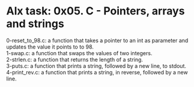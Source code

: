 # Alx task: 0x05. C - Pointers, arrays and strings

0-reset_to_98.c: a function that takes a pointer to an int as parameter and updates the value it points to to 98.  
1-swap.c: a function that swaps the values of two integers.  
2-strlen.c:  a function that returns the length of a string.  
3-puts.c: a function that prints a string, followed by a new line, to stdout.  
4-print_rev.c: a function that prints a string, in reverse, followed by a new line.

